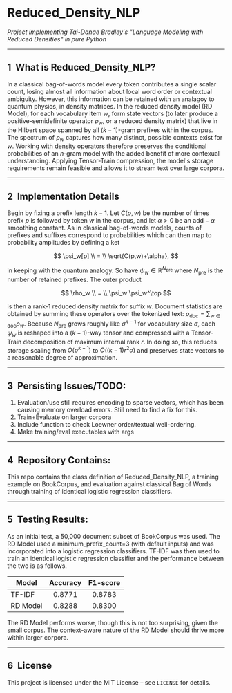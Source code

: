 # Reduced_Density_NLP
*Project implementing Tai-Danae Bradley's "Language Modeling with Reduced Densities" in pure Python*

---

## 1  What is Reduced_Density_NLP?

In a classical bag-of-words model every token contributes a single scalar count, losing almost all information about local word order or contextual ambiguity. However, this information can be retained with an analagoy to quantum physics, in density matrices. In the reduced density model (RD Model), for each vocabulary item $w$, form state vectors (to later produce a positive-semidefinite operator $\rho_w$, or a reduced density matrix) that live in the Hilbert space spanned by all $(k-1)$-gram prefixes within the corpus.  The spectrum of $\rho_w$ captures how many distinct, possible contexts exist for $w$.  Working with density operators therefore preserves the conditional probabilities of an $n$-gram model with the added benefit of more contexual understanding. Applying Tensor-Train compression, the model's storage requirements remain feasible and allows it to stream text over large corpora.

---

## 2  Implementation Details

Begin by fixing a prefix length $k-1$.  Let $C(p,w)$ be the number of times prefix $p$ is followed by token $w$ in the corpus, and let $\alpha>0$ be an $\text{add} - \alpha$ smoothing constant. As in classical bag-of-words models, counts of prefixes and suffixes correspond to probabilities which can then map to probability amplitudes by defining a ket

$$
\psi_w[p] \\ = \\ \sqrt{C(p,w)+\alpha},
$$

in keeping with the quantum analogy. So have $\psi_w \in \mathbb{R}^{N_{\text{pre}}}$ where $N_{\text{pre}}$ is the number of retained prefixes. The outer product

$$
\rho_w \\ = \\ \psi_w \psi_w^\top
$$

is then a rank-1 reduced density matrix for suffix $w$. Document statistics are obtained by summing these operators over the tokenized text: $\rho_{\text{doc}} = \sum_{w\in\text{doc}} \rho_w$. Because $N_{\text{pre}}$ grows roughly like $\sigma^{k-1}$ for vocabulary size $\sigma$, each $\psi_w$ is reshaped into a $(k-1)$-way tensor and compressed with a Tensor-Train decomposition of maximum internal rank $r$. In doing so, this reduces storage scaling from $O(\sigma^{k-1})$ to $O\bigl((k-1)r^{2}\sigma\bigr)$ and preserves state vectors to a reasonable degree of approximation.

---

## 3  Persisting Issues/TODO:

1. Evaluation/use still requires encoding to sparse vectors, which has been causing memory overload errors. Still need to find a fix for this.
2. Train+Evaluate on larger corpora
3. Include function to check Loewner order/textual well-ordering. 
4. Make training/eval executables with args

---

## 4  Repository Contains:

This repo contains the class definition of Reduced_Density_NLP, a training example on BookCorpus, and evaluation against classical Bag of Words through training of identical logistic regression classifiers.

---

## 5  Testing Results:

As an initial test, a 50,000 document subset of BookCorpus was used. The RD Model used a minimum_prefix_count=3 (with default inputs) and was incorporated into a logistic regression classifiers. TF-IDF was then used to train an identical logistic regression classifier and the performance between the two is as follows.

| Model          | Accuracy | F1-score |
|----------------|:--------:|:--------:|
| TF-IDF         |  0.8771  |  0.8783  |
| RD Model       |  0.8288  |  0.8300  |

The RD Model performs worse, though this is not too surprising, given the small corpus. The context-aware nature of the RD Model should thrive more within larger corpora. 

---

## 6  License

This project is licensed under the MIT License – see `LICENSE` for details.

